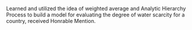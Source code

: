 Learned and utilized the idea of weighted average and Analytic Hierarchy Process to build a model for evaluating the degree of water scarcity for a country, received Honrable Mention.
